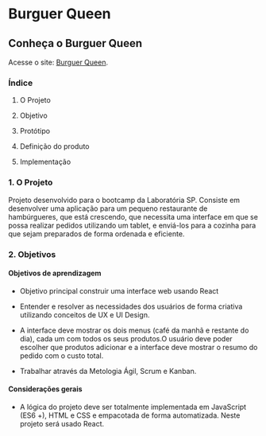 # Burguer Queen

## Conheça o Burguer Queen

Acesse o site: [Burguer Queen]().
  
### Índice

1. O Projeto

2. Objetivo

3. Protótipo

4. Definição do produto

5. Implementação

### 1. O Projeto

Projeto desenvolvido para o bootcamp da Laboratória SP. Consiste em desenvolver uma aplicação para um pequeno restaurante de hambúrgueres, que está crescendo, que necessita uma interface em que se possa realizar pedidos utilizando um tablet, e enviá-los para a cozinha para que sejam preparados de forma ordenada e eficiente.

### 2. Objetivos

#### Objetivos de aprendizagem

- Objetivo principal construir uma interface web usando React

- Entender e resolver as necessidades dos usuários de forma criativa utilizando conceitos de UX e UI Design.

- A interface deve mostrar os dois menus (café da manhã e restante do dia), cada um com todos os seus produtos.O usuário deve poder escolher que produtos adicionar e a interface deve mostrar o resumo do pedido com o custo total.

- Trabalhar através da Metologia Ágil, Scrum e Kanban.

#### Considerações gerais

- A lógica do projeto deve ser totalmente implementada em JavaScript (ES6 +), HTML e CSS e empacotada de forma automatizada. Neste projeto será usado React.